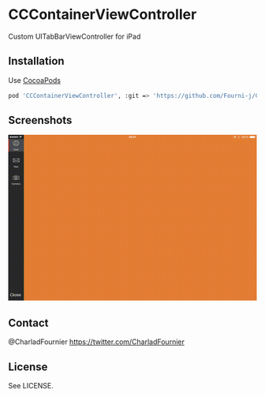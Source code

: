 # CCContainerViewController
Custom UITabBarViewController for iPad

## Installation

Use [CocoaPods](http://cocoapods.org)

```sh
pod 'CCContainerViewController', :git => 'https://github.com/Fourni-j/CCContainerViewController.git'
```

## Screenshots

![Example](./Screens/example.gif "Example View")

## Contact

@CharladFournier https://twitter.com/CharladFournier

## License

See LICENSE.
